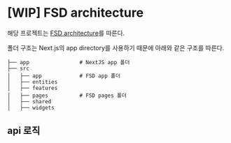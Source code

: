 # [WIP] FSD architecture

해당 프로젝트는 [FSD architecture](https://feature-sliced.design/kr/)를 따른다.

폴더 구조는 Next.js의 app directory를 사용하기 때문에 아래와 같은 구조를 따른다.

```text
├── app                # NextJS app 폴더
├── src
│   ├── app            # FSD app 폴더
│   ├── entities
│   ├── features
│   ├── pages          # FSD pages 폴더
│   ├── shared
│   ├── widgets
```

## api 로직
